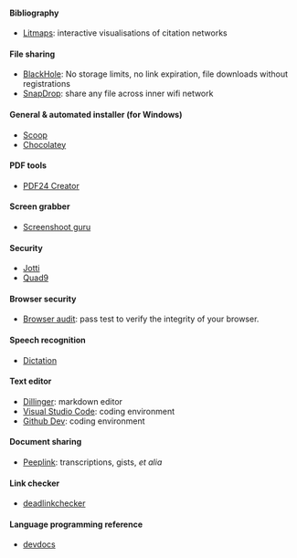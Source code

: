 #### Bibliography
* [Litmaps](https://www.litmaps.com/): interactive visualisations of citation networks

#### File sharing
* [BlackHole](https://blackhole.run/): No storage limits, no link expiration, file downloads without registrations
* [SnapDrop](https://snapdrop.net/): share any file across inner wifi network

#### General & automated installer (for Windows)
* [Scoop](https://scoop.sh/)
* [Chocolatey](https://chocolatey.org/)

#### PDF tools
* [PDF24 Creator](https://tools.pdf24.org/)

#### Screen grabber
* [Screenshoot guru](https://screenshot.guru/)

#### Security
* [Jotti](https://virusscan.jotti.org/en)
* [Quad9](https://quad9.net/)

#### Browser security
* [Browser audit](https://browseraudit.com/): pass test to verify the integrity of your browser.

#### Speech recognition
* [Dictation](https://dictation.io/speech)

#### Text editor
* [Dillinger](https://dillinger.io/): markdown editor
* [Visual Studio Code](https://vscode.dev/): coding environment
* [Github Dev](https://github.dev/github/dev): coding environment

#### Document sharing
* [Peeplink](https://peeplink.in/): transcriptions, gists, _et alia_

#### Link checker
* [deadlinkchecker](https://www.deadlinkchecker.com/)

#### Language programming reference
* [devdocs](https://devdocs.io/)
